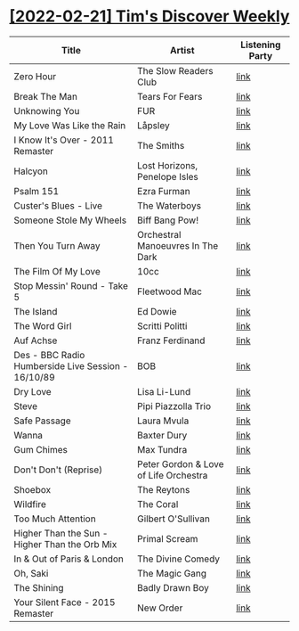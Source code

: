 # [[2022-02-21] Tim's Discover Weekly](https://open.spotify.com/user/zachthehammer/playlist/5wttFE6unrMVHgyjAKtHoa)

| Title | Artist | Listening Party |
| --- | --- | --- |
| Zero Hour | The Slow Readers Club | [link](https://timstwitterlisteningparty.com/pages/replay/feed_30.html) |
| Break The Man | Tears For Fears | [link]() |
| Unknowing You | FUR | [link](https://timstwitterlisteningparty.com/pages/replay/feed_963.html) |
| My Love Was Like the Rain | Låpsley | [link](https://timstwitterlisteningparty.com/pages/replay/feed_568.html) |
| I Know It's Over - 2011 Remaster | The Smiths | [link](https://timstwitterlisteningparty.com/pages/replay/feed_423.html) |
| Halcyon | Lost Horizons, Penelope Isles | [link](https://timstwitterlisteningparty.com/pages/replay/feed_678.html) |
| Psalm 151 | Ezra Furman | [link](https://timstwitterlisteningparty.com/pages/replay/feed_200.html) |
| Custer's Blues - Live | The Waterboys | [link](https://timstwitterlisteningparty.com/pages/replay/feed_531.html) |
| Someone Stole My Wheels | Biff Bang Pow! | [link](https://timstwitterlisteningparty.com/pages/replay/feed_907.html) |
| Then You Turn Away | Orchestral Manoeuvres In The Dark | [link](https://timstwitterlisteningparty.com/pages/replay/feed_637.html) |
| The Film Of My Love | 10cc | [link](https://timstwitterlisteningparty.com/pages/replay/feed_160.html) |
| Stop Messin' Round - Take 5 | Fleetwood Mac | [link]() |
| The Island | Ed Dowie | [link](https://timstwitterlisteningparty.com/pages/replay/feed_717.html) |
| The Word Girl | Scritti Politti | [link](https://timstwitterlisteningparty.com/pages/replay/feed_522.html) |
| Auf Achse | Franz Ferdinand | [link](https://timstwitterlisteningparty.com/pages/replay/feed_31.html) |
| Des - BBC Radio Humberside Live Session - 16/10/89 | BOB | [link](https://timstwitterlisteningparty.com/pages/replay/feed_701.html) |
| Dry Love | Lisa Li-Lund | [link](https://timstwitterlisteningparty.com/pages/replay/feed_759.html) |
| Steve | Pipi Piazzolla Trio | [link](https://timstwitterlisteningparty.com/pages/replay/feed_407.html) |
| Safe Passage | Laura Mvula | [link](https://timstwitterlisteningparty.com/pages/replay/feed_840.html) |
| Wanna | Baxter Dury | [link](https://timstwitterlisteningparty.com/pages/replay/feed_339.html) |
| Gum Chimes | Max Tundra | [link](https://timstwitterlisteningparty.com/pages/replay/feed_750.html) |
| Don't Don't (Reprise) | Peter Gordon & Love of Life Orchestra | [link](https://timstwitterlisteningparty.com/pages/replay/feed_269.html) |
| Shoebox | The Reytons | [link](https://timstwitterlisteningparty.com/pages/replay/feed_977.html) |
| Wildfire | The Coral | [link](https://timstwitterlisteningparty.com/pages/replay/feed_54.html) |
| Too Much Attention | Gilbert O'Sullivan | [link](https://timstwitterlisteningparty.com/pages/replay/feed_932.html) |
| Higher Than the Sun - Higher Than the Orb Mix | Primal Scream | [link](https://timstwitterlisteningparty.com/pages/replay/feed_930.html) |
| In & Out of Paris & London | The Divine Comedy | [link](https://timstwitterlisteningparty.com/pages/replay/feed_473.html) |
| Oh, Saki | The Magic Gang | [link](https://timstwitterlisteningparty.com/pages/replay/feed_361.html) |
| The Shining | Badly Drawn Boy | [link](https://timstwitterlisteningparty.com/pages/replay/feed_224.html) |
| Your Silent Face - 2015 Remaster | New Order | [link](https://timstwitterlisteningparty.com/pages/replay/feed_19.html) |
